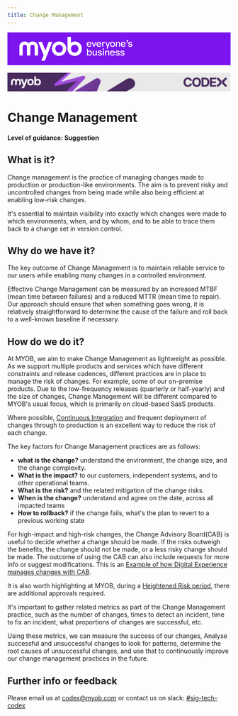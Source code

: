 ```yaml
---
title: Change Management
---
```


![MYOB Banner](../../assets/images/myob-banner.png)

<!-- confluence-page-id: 9293923396 -->
![](../assets/BANNER.png)

# Change Management

#### Level of guidance: Suggestion

## What is it?

Change management is the practice of managing changes made to production or production-like environments. The aim is to prevent risky and uncontrolled changes from being made while also being efficient at enabling low-risk changes.

It's essential to maintain visibility into exactly which changes were made to which environments, when, and by whom, and to be able to trace them back to a change set in version control.

## Why do we have it?

The key outcome of Change Management is to maintain reliable service to our users while enabling many changes in a controlled environment.

Effective Change Management can be measured by an increased MTBF (mean time between failures) and a reduced MTTR (mean time to repair). Our approach should ensure that when something goes wrong, it is relatively straightforward to determine the cause of the failure and roll back to a well-known baseline if necessary.

## How do we do it?

At MYOB, we aim to make Change Management as lightweight as possible. As we support multiple products and services which have different constraints and release cadences, different practices are in place to manage the risk of changes. For example, some of our on-premise products. Due to the low-frequency releases (quarterly or half-yearly) and the size of changes, Change Management will be different compared to MYOB's usual focus, which is primarily on cloud-based SaaS products.

Where possible, [Continuous Integration](./continuous-integration.md) and frequent deployment of changes through to production is an excellent way to reduce the risk of each change.

The key factors for Change Management practices are as follows:

- **what is the change?** understand the environment, the change size, and the change complexity.
- **What is the impact?** to our customers, independent systems, and to other operational teams.
- **What is the risk?** and the related mitigation of the change risks.
- **When is the change?** understand and agree on the date, across all impacted teams
- **How to rollback?** if the change fails, what's the plan to revert to a previous working state

For high-impact and high-risk changes, the Change Advisory Board(CAB) is useful to decide whether a change should be made. If the risks outweigh the benefits, the change should not be made, or a less risky change should be made. The outcome of using the CAB can also include requests for more info or suggest modifications. This is an [Example of how Digital Experience manages changes with CAB](https://myobconfluence.atlassian.net/wiki/spaces/IS/pages/142574402/IT+Services+Change+Management+Overview).

It is also worth highlighting at MYOB, during a [Heightened Risk period](https://myobconfluence.atlassian.net/wiki/spaces/OA/pages/790167645/Heightened+Risk+Process), there are additional approvals required.

It's important to gather related metrics as part of the Change Management practice, such as the number of changes, times to detect an incident, time to fix an incident, what proportions of changes are successful, etc.

Using these metrics, we can measure the success of our changes, Analyse successful and unsuccessful changes to look for patterns, determine the root causes of unsuccessful changes, and use that to continuously improve our change management practices in the future.

## Further info or feedback

Please email us at <codex@myob.com> or contact us on slack: [#sig-tech-codex](https://myob.slack.com/archives/C02N8ADPGUX)
